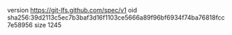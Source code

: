 version https://git-lfs.github.com/spec/v1
oid sha256:39d2113c5ec7b3baf3d16f1103ce5666a89f96bf6934f74ba76818fcc7e58956
size 1245
